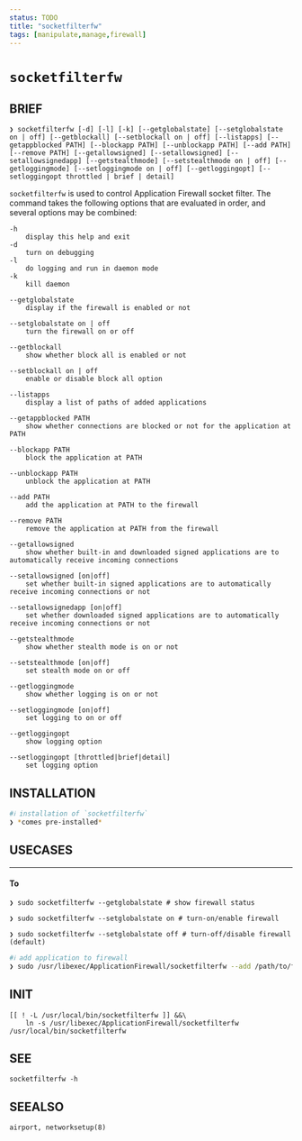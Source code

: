 ```yaml
---
status: TODO
title: "socketfilterfw"
tags: [manipulate,manage,firewall]
---
```


# `socketfilterfw`

## BRIEF

    ❯ socketfilterfw [-d] [-l] [-k] [--getglobalstate] [--setglobalstate on | off] [--getblockall] [--setblockall on | off] [--listapps] [--getappblocked PATH] [--blockapp PATH] [--unblockapp PATH] [--add PATH] [--remove PATH] [--getallowsigned] [--setallowsigned] [--setallowsignedapp] [--getstealthmode] [--setstealthmode on | off] [--getloggingmode] [--setloggingmode on | off] [--getloggingopt] [--setloggingopt throttled | brief | detail]

`socketfilterfw` is used to control Application Firewall socket filter. The command takes the following options that are evaluated in order, and several options may be combined:

    -h
        display this help and exit
    -d
        turn on debugging
    -l
        do logging and run in daemon mode
    -k
        kill daemon

    --getglobalstate
        display if the firewall is enabled or not

    --setglobalstate on | off
        turn the firewall on or off

    --getblockall
        show whether block all is enabled or not

    --setblockall on | off
        enable or disable block all option

    --listapps
        display a list of paths of added applications

    --getappblocked PATH
        show whether connections are blocked or not for the application at PATH

    --blockapp PATH
        block the application at PATH

    --unblockapp PATH
        unblock the application at PATH

    --add PATH
        add the application at PATH to the firewall

    --remove PATH
        remove the application at PATH from the firewall

    --getallowsigned
        show whether built-in and downloaded signed applications are to automatically receive incoming connections

    --setallowsigned [on|off]
        set whether built-in signed applications are to automatically receive incoming connections or not

    --setallowsignedapp [on|off]
        set whether downloaded signed applications are to automatically receive incoming connections or not

    --getstealthmode
        show whether stealth mode is on or not

    --setstealthmode [on|off]
        set stealth mode on or off

    --getloggingmode
        show whether logging is on or not

    --setloggingmode [on|off]
        set logging to on or off

    --getloggingopt
        show logging option

    --setloggingopt [throttled|brief|detail]
        set logging option

## INSTALLATION


```bash
#ℹ︎ installation of `socketfilterfw`
❯ *comes pre-installed*
```


## USECASES

----
#### To

    ❯ sudo socketfilterfw --getglobalstate # show firewall status

    ❯ sudo socketfilterfw --setglobalstate on # turn-on/enable firewall

    ❯ sudo socketfilterfw --setglobalstate off # turn-off/disable firewall (default)


```bash
#ℹ︎ add application to firewall
❯ sudo /usr/libexec/ApplicationFirewall/socketfilterfw --add /path/to/file
```



## INIT

    [[ ! -L /usr/local/bin/socketfilterfw ]] &&\
        ln -s /usr/libexec/ApplicationFirewall/socketfilterfw /usr/local/bin/socketfilterfw


## SEE

    socketfilterfw -h

## SEEALSO

    airport, networksetup(8)

